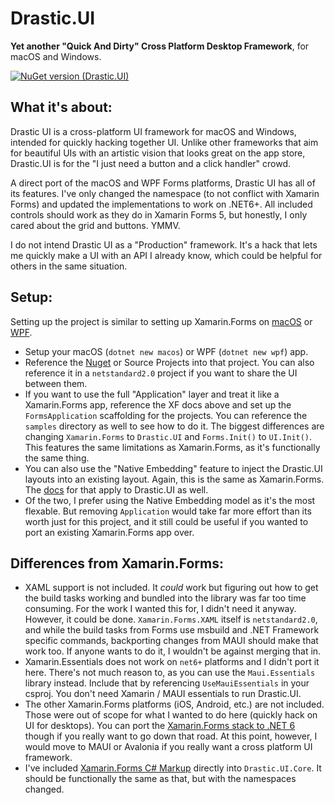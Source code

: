 # Drastic.UI

**Yet another "Quick And Dirty" Cross Platform Desktop Framework**, for macOS and Windows.

[![NuGet version (Drastic.UI)](https://img.shields.io/nuget/v/Drastic.UI.svg?style=flat-square)](https://www.nuget.org/packages/Drastic.UI/)

## What it's about:

Drastic UI is a cross-platform UI framework for macOS and Windows, intended for quickly hacking together UI. Unlike other frameworks that aim for beautiful UIs with an artistic vision that looks great on the app store, Drastic.UI is for the "I just need a button and a click handler" crowd. 

A direct port of the macOS and WPF Forms platforms, Drastic UI has all of its features. I've only changed the namespace (to not conflict with Xamarin Forms) and updated the implementations to work on .NET6+. All included controls should work as they do in Xamarin Forms 5, but honestly, I only cared about the grid and buttons. YMMV.

I do not intend Drastic UI as a "Production" framework. It's a hack that lets me quickly make a UI with an API I already know, which could be helpful for others in the same situation. 

## Setup:

Setting up the project is similar to setting up Xamarin.Forms on [macOS](https://docs.microsoft.com/en-us/xamarin/xamarin-forms/platform/other/mac) or [WPF](https://docs.microsoft.com/en-us/xamarin/xamarin-forms/platform/other/wpf).

- Setup your macOS (`dotnet new macos`) or WPF (`dotnet new wpf`) app.
- Reference the [Nuget](https://www.nuget.org/packages/Drastic.UI/) or Source Projects into that project. You can also reference it in a `netstandard2.0` project if you want to share the UI between them.
- If you want to use the full "Application" layer and treat it like a Xamarin.Forms app, reference the XF docs above and set up the `FormsApplication` scaffolding for the projects. You can reference the `samples` directory as well to see how to do it. The biggest differences are changing `Xamarin.Forms` to `Drastic.UI` and `Forms.Init()` to `UI.Init()`. This features the same limitations as Xamarin.Forms, as it's functionally the same thing.
- You can also use the "Native Embedding" feature to inject the Drastic.UI layouts into an existing layout. Again, this is the same as Xamarin.Forms. The [docs](https://docs.microsoft.com/en-us/xamarin/xamarin-forms/platform/native-forms) for that apply to Drastic.UI as well.
- Of the two, I prefer using the Native Embedding model as it's the most flexable. But removing `Application` would take far more effort than its worth just for this project, and it still could be useful if you wanted to port an existing Xamarin.Forms app over.

## Differences from Xamarin.Forms:

- XAML support is not included. It _could_ work but figuring out how to get the build tasks working and bundled into the library was far too time consuming. For the work I wanted this for, I didn't need it anyway. However, it could be done. `Xamarin.Forms.XAML` itself is `netstandard2.0`, and while the build tasks from Forms use msbuild and .NET Framework specific commands, backporting changes from MAUI should make that work too. If anyone wants to do it, I wouldn't be against merging that in.
- Xamarin.Essentials does not work on `net6+` platforms and I didn't port it here. There's not much reason to, as you can use the `Maui.Essentials` library instead. Include that by referencing `UseMauiEssentials` in your csproj. You don't need Xamarin / MAUI essentials to run Drastic.UI.
- The other Xamarin.Forms platforms (iOS, Android, etc.) are not included. Those were out of scope for what I wanted to do here (quickly hack on UI for desktops). You can port the [Xamarin.Forms stack to .NET 6](https://github.com/drasticactions/xamarin.forms) though if you really want to go down that road. At this point, however, I would move to MAUI or Avalonia if you really want a cross platform UI framework.
- I've included [Xamarin.Forms C# Markup](https://github.com/xamarin/XamarinCommunityToolkit/tree/main/src/Markup) directly into `Drastic.UI.Core`. It should be functionally the same as that, but with the namespaces changed.